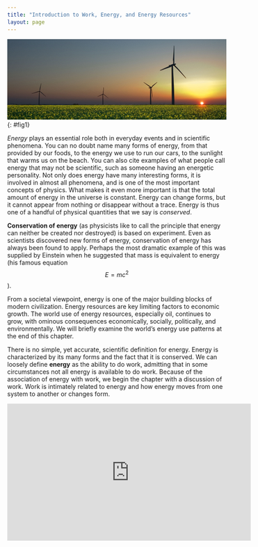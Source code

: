 ```yaml
---
title: "Introduction to Work, Energy, and Energy Resources"
layout: page
---
```


![A field with four wind turbines and the Sun setting in the background.](../resources/Figure_07_00_01a_D.jpg "How many forms of energy can you identify in this photograph of a wind farm in Iowa? (credit: J&#xFC;rgen from Sandesneben, Germany, Wikimedia Commons)")
{: #fig1}

*Energy* plays an essential role both in everyday events and in scientific
phenomena. You can no doubt name many forms of energy, from that provided by our
foods, to the energy we use to run our cars, to the sunlight that warms us on
the beach. You can also cite examples of what people call energy that may not be
scientific, such as someone having an energetic personality. Not only does
energy have many interesting forms, it is involved in almost all phenomena, and
is one of the most important concepts of physics. What makes it even more
important is that the total amount of energy in the universe is constant. Energy
can change forms, but it cannot appear from nothing or disappear without a
trace. Energy is thus one of a handful of physical quantities that we say is
*conserved*.

**Conservation of energy** (as physicists like to call the principle that energy
can neither be created nor destroyed) is based on experiment. Even as scientists
discovered new forms of energy, conservation of energy has always been found to
apply. Perhaps the most dramatic example of this was supplied by Einstein when
he suggested that mass is equivalent to energy (his famous equation $$ E=mc^{2}
$$).

From a societal viewpoint, energy is one of the major building blocks of modern
civilization. Energy resources are key limiting factors to economic growth. The
world use of energy resources, especially oil, continues to grow, with ominous
consequences economically, socially, politically, and environmentally. We will
briefly examine the world’s energy use patterns at the end of this chapter.

There is no simple, yet accurate, scientific definition for energy. Energy is
characterized by its many forms and the fact that it is conserved. We can
loosely define **energy** as the ability to do work, admitting that in some
circumstances not all energy is available to do work. Because of the association
of energy with work, we begin the chapter with a discussion of work. Work is
intimately related to energy and how energy moves from one system to another or
changes form.

<div class="note" data-label="Video" markdown="1">
<iframe width="560" height="315" src="https://www.youtube.com/embed/8_TjOq5BNo8" frameborder="0" allow="accelerometer; autoplay; clipboard-write; encrypted-media; gyroscope; picture-in-picture" allowfullscreen></iframe>
</div>
